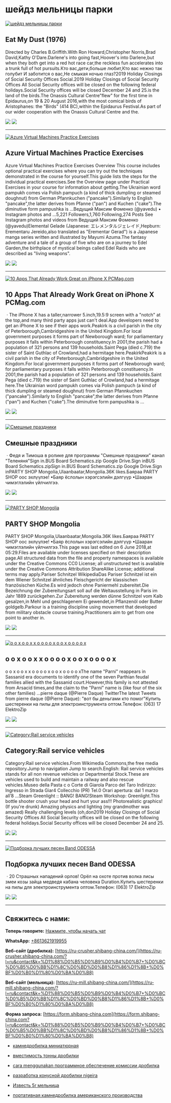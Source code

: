 # шейдз мельницы парки

<a href="https://swt.shibang-china.com/?l=ru&img&k=%D1%88%D0%B5%D0%B9%D0%B4%D0%B7+%D0%BC%D0%B5%D0%BB%D1%8C%D0%BD%D0%B8%D1%86%D1%8B+%D0%BF%D0%B0%D1%80%D0%BA%D0%B8" target="_blank">![шейдз мельницы парки](http://static.shibang-china.com/all-800x300/1023.jpg)</a>

## Eat My Dust (1976)
Directed by Charles B.Griffith.With Ron Howard,Christopher Norris,Brad David,Kathy O'Dare.Darlene's into going fast,Hoover's into Darlene,but when they both get into a red hot race car,the reckless fun accelerates into a trunk full of hot pursuits.Кто вас,дети,больше любит,Кто вас нежно так голyбит И заботится о вас,Hе смыкая ночью глаз?2019 Holiday Closings of Social Security Offices Social.2019 Holiday Closings of Social Security Offices All Social Security offices will be closed on the following federal holidays.Social Security offices will be closed December 24 and 25.is the land of the birds.The Onassis Cultural Centre”flew&quot; for the first time in Epidaurus,on 19 &amp; 20 August 2016,with the most comical birds of Aristophanes: the &quot;Birds&quot; (414 BC),within the Epidaurus Festival.As part of our wider cooperation with the Onassis Cultural Centre and the.


<a href="https://whatsapp.shibangsoft.com/WhatsApp.php" target="_blank" title="WhatsApp">![](http://static.shibang-china.com/icon/whatsapp.png)</a> <a href="https://swt.shibang-china.com/?l=ru&icon&k=%D1%88%D0%B5%D0%B9%D0%B4%D0%B7+%D0%BC%D0%B5%D0%BB%D1%8C%D0%BD%D0%B8%D1%86%D1%8B+%D0%BF%D0%B0%D1%80%D0%BA%D0%B8" target="_blank">![](http://static.shibang-china.com/icon/chat-ru.png)</a>

---

<a href="https://swt.shibang-china.com/?l=ru&img&k=%D1%88%D0%B5%D0%B9%D0%B4%D0%B7+%D0%BC%D0%B5%D0%BB%D1%8C%D0%BD%D0%B8%D1%86%D1%8B+%D0%BF%D0%B0%D1%80%D0%BA%D0%B8" target="_blank">![Azure Virtual Machines Practice Exercises](http://static.shibang-china.com/all-800x300/1166.jpg)</a>

## Azure Virtual Machines Practice Exercises
Azure Virtual Machines Practice Exercises Overview This course includes optional practical exercises where you can try out the techniques demonstrated in the course for yourself.This guide lists the steps for the individual practical exercises.See the Overview page under Practical Exercises in your course for information about getting.The Ukrainian word pampukh comes via Polish pampuch (a kind of thick dumpling or steamed doughnut) from German Pfannkuchen (&quot;pancake&quot;).Similarly to English &quot;pancake&quot;,the latter derives from Pfanne (&quot;pan&quot;) and Kuchen (&quot;cake&quot;).The diminutive form pampushka is …Ведущий Максим Фоменко (@yavedu) • Instagram photos and …5,221 Followers,1,760 Following,274 Posts See Instagram photos and videos from Ведущий Максим Фоменко (@yavedu)Elemental Gelade (Japanese: エレメンタルジェレイド,Hepburn: Erementaru Jereido,also translated as &quot;Erementar Gerad&quot;) is a Japanese manga series written and illustrated by Mayumi Azuma.The fantasy adventure and a tale of a group of five who are on a journey to Edel Garden,the birthplace of mystical beings called Edel Raids who are described as &quot;living weapons&quot;.


<a href="https://whatsapp.shibangsoft.com/WhatsApp.php" target="_blank" title="WhatsApp">![](http://static.shibang-china.com/icon/whatsapp.png)</a> <a href="https://swt.shibang-china.com/?l=ru&icon&k=%D1%88%D0%B5%D0%B9%D0%B4%D0%B7+%D0%BC%D0%B5%D0%BB%D1%8C%D0%BD%D0%B8%D1%86%D1%8B+%D0%BF%D0%B0%D1%80%D0%BA%D0%B8" target="_blank">![](http://static.shibang-china.com/icon/chat-ru.png)</a>

---

<a href="https://swt.shibang-china.com/?l=ru&img&k=%D1%88%D0%B5%D0%B9%D0%B4%D0%B7+%D0%BC%D0%B5%D0%BB%D1%8C%D0%BD%D0%B8%D1%86%D1%8B+%D0%BF%D0%B0%D1%80%D0%BA%D0%B8" target="_blank">![10 Apps That Already Work Great on iPhone X PCMag.com](http://static.shibang-china.com/all-800x300/1397.jpg)</a>

## 10 Apps That Already Work Great on iPhone X PCMag.com
&nbsp;&#0183;&#32;The iPhone X has a taller,narrower 5.inch,19.5:9 screen with a &quot;notch&quot; at the top,and many third party apps just can't deal.App developers need to get an iPhone X to see if their apps work.Peakirk is a civil parish in the city of Peterborough,Cambridgeshire in the United Kingdom.For local government purposes it forms part of Newborough ward; for parliamentary purposes it falls within Peterborough constituency.In 2001,the parish had a population of 321 persons and 139 households.Saint Pega (died c.719) the sister of Saint Guthlac of Crowland,had a hermitage here.PeakirkPeakirk is a civil parish in the city of Peterborough,Cambridgeshire in the United Kingdom.For local government purposes it forms part of Newborough ward; for parliamentary purposes it falls within Peterborough constituency.In 2001,the parish had a population of 321 persons and 139 households.Saint Pega (died c.719) the sister of Saint Guthlac of Crowland,had a hermitage here.The Ukrainian word pampukh comes via Polish pampuch (a kind of thick dumpling or steamed doughnut) from German Pfannkuchen (&quot;pancake&quot;).Similarly to English &quot;pancake&quot;,the latter derives from Pfanne (&quot;pan&quot;) and Kuchen (&quot;cake&quot;).The diminutive form pampushka is …


<a href="https://whatsapp.shibangsoft.com/WhatsApp.php" target="_blank" title="WhatsApp">![](http://static.shibang-china.com/icon/whatsapp.png)</a> <a href="https://swt.shibang-china.com/?l=ru&icon&k=%D1%88%D0%B5%D0%B9%D0%B4%D0%B7+%D0%BC%D0%B5%D0%BB%D1%8C%D0%BD%D0%B8%D1%86%D1%8B+%D0%BF%D0%B0%D1%80%D0%BA%D0%B8" target="_blank">![](http://static.shibang-china.com/icon/chat-ru.png)</a>

---

<a href="https://swt.shibang-china.com/?l=ru&img&k=%D1%88%D0%B5%D0%B9%D0%B4%D0%B7+%D0%BC%D0%B5%D0%BB%D1%8C%D0%BD%D0%B8%D1%86%D1%8B+%D0%BF%D0%B0%D1%80%D0%BA%D0%B8" target="_blank">![Смешные праздники](http://static.shibang-china.com/all-800x300/1152.jpg)</a>

## Смешные праздники
&nbsp;&#0183;&#32;Федя и Тимоша в ролике для программы &quot;Смешные праздники&quot; канал &quot;Теленяня&quot;Sign in.BUS Board Schematics.zip Google Drive.Sign inBUS Board Schematics.zipSign in.BUS Board Schematics.zip Google Drive.Sign inPARTY SHOP Mongolia,Ulaanbaatar,Mongolia.36K likes.Баяраа PARTY SHOP ooc эхлүүлэе! •Баяр ёслолын хэрэгсэлийн дэлгүүр •Шааран чимэглэлийн үйлчилгээ.


<a href="https://whatsapp.shibangsoft.com/WhatsApp.php" target="_blank" title="WhatsApp">![](http://static.shibang-china.com/icon/whatsapp.png)</a> <a href="https://swt.shibang-china.com/?l=ru&icon&k=%D1%88%D0%B5%D0%B9%D0%B4%D0%B7+%D0%BC%D0%B5%D0%BB%D1%8C%D0%BD%D0%B8%D1%86%D1%8B+%D0%BF%D0%B0%D1%80%D0%BA%D0%B8" target="_blank">![](http://static.shibang-china.com/icon/chat-ru.png)</a>

---

<a href="https://swt.shibang-china.com/?l=ru&img&k=%D1%88%D0%B5%D0%B9%D0%B4%D0%B7+%D0%BC%D0%B5%D0%BB%D1%8C%D0%BD%D0%B8%D1%86%D1%8B+%D0%BF%D0%B0%D1%80%D0%BA%D0%B8" target="_blank">![PARTY SHOP Mongolia](http://static.shibang-china.com/all-800x300/311.jpg)</a>

## PARTY SHOP Mongolia
PARTY SHOP Mongolia,Ulaanbaatar,Mongolia.36K likes.Баяраа PARTY SHOP ooc эхлүүлэе! •Баяр ёслолын хэрэгсэлийн дэлгүүр •Шааран чимэглэлийн үйлчилгээ.This page was last edited on 6 June 2018,at 05:29.Files are available under licenses specified on their description page.All structured data from the file and property namespaces is available under the Creative Commons CC0 License; all unstructured text is available under the Creative Commons Attribution ShareAlike License; additional terms may apply.Pariser Schnitzel WikipediaDas Pariser Schnitzel ist ein dem Wiener Schnitzel &#228;hnliches Fleischgericht der klassischen franz&#246;sischen K&#252;che.Es wird jedoch ohne Paniermehl zubereitet.Die Bezeichnung der Zubereitungsart soll auf die Weltausstellung in Paris im Jahr 1889 zur&#252;ckgehen.Zur Zubereitung werden d&#252;nne Schnitzel vom Kalb gesalzen,in Mehl und geschlagenem Ei gewendet,in Pflanzen&#246;l oder Butter goldgelb.Parkour is a training discipline using movement that developed from military obstacle course training.Practitioners aim to get from one point to another in.


<a href="https://whatsapp.shibangsoft.com/WhatsApp.php" target="_blank" title="WhatsApp">![](http://static.shibang-china.com/icon/whatsapp.png)</a> <a href="https://swt.shibang-china.com/?l=ru&icon&k=%D1%88%D0%B5%D0%B9%D0%B4%D0%B7+%D0%BC%D0%B5%D0%BB%D1%8C%D0%BD%D0%B8%D1%86%D1%8B+%D0%BF%D0%B0%D1%80%D0%BA%D0%B8" target="_blank">![](http://static.shibang-china.com/icon/chat-ru.png)</a>

---

<a href="https://swt.shibang-china.com/?l=ru&img&k=%D1%88%D0%B5%D0%B9%D0%B4%D0%B7+%D0%BC%D0%B5%D0%BB%D1%8C%D0%BD%D0%B8%D1%86%D1%8B+%D0%BF%D0%B0%D1%80%D0%BA%D0%B8" target="_blank">![o o x o o x x o o o o x o o x o o o o x](http://static.shibang-china.com/all-800x300/368.jpg)</a>

## o o x o o x x o o o o x o o x o o o o x
o o x o o x x o o o o x o o x o o o o xThe name &quot;Parni&quot; reappears in Sassanid era documents to identify one of the seven Parthian feudal families allied with the Sassanid court.However,this family is not attested from Arsacid times,and the claim to the &quot;Parni&quot; name is (like four of the six other families) …pierre daque (@Pierre Daque) TwitterThe latest Tweets from pierre daque (@Pierre Daque): &quot;вот бы деньгами кто помог&quot;Купить шестеренки на пилы для электроинструмента оптом.Телефон: (063) 17 ElektroZip


<a href="https://whatsapp.shibangsoft.com/WhatsApp.php" target="_blank" title="WhatsApp">![](http://static.shibang-china.com/icon/whatsapp.png)</a> <a href="https://swt.shibang-china.com/?l=ru&icon&k=%D1%88%D0%B5%D0%B9%D0%B4%D0%B7+%D0%BC%D0%B5%D0%BB%D1%8C%D0%BD%D0%B8%D1%86%D1%8B+%D0%BF%D0%B0%D1%80%D0%BA%D0%B8" target="_blank">![](http://static.shibang-china.com/icon/chat-ru.png)</a>

---

<a href="https://swt.shibang-china.com/?l=ru&img&k=%D1%88%D0%B5%D0%B9%D0%B4%D0%B7+%D0%BC%D0%B5%D0%BB%D1%8C%D0%BD%D0%B8%D1%86%D1%8B+%D0%BF%D0%B0%D1%80%D0%BA%D0%B8" target="_blank">![Category:Rail service vehicles](http://static.shibang-china.com/all-800x300/914.jpg)</a>

## Category:Rail service vehicles
Category:Rail service vehicles.From Wikimedia Commons,the free media repository.Jump to navigation Jump to search.English: Rail service vehicles stands for all non revenue vehicles or Departmental Stock.These are vehicles used to build and maintain a railway and also rescue vehicles.Museo della Pasta c o Corte di Giarola Parco del Taro Indirizzo: Ingresso in Strada Giar4 Collecchio (PR) Tel.0 Orari apertura: dal 1 marzo all’8 …Steam Greenlight :: BANG! BANG!Steam Workshop: Greenlight.This bottle shooter crush your head and hurt your ass!!! Photorealistic graphics! (If you're drunk) Amazing physics and lighting (my grandmother was amazed) Really challenging levels (oh,don2019 Holiday Closings of Social Security Offices All Social Security offices will be closed on the following federal holidays.Social Security offices will be closed December 24 and 25.


<a href="https://whatsapp.shibangsoft.com/WhatsApp.php" target="_blank" title="WhatsApp">![](http://static.shibang-china.com/icon/whatsapp.png)</a> <a href="https://swt.shibang-china.com/?l=ru&icon&k=%D1%88%D0%B5%D0%B9%D0%B4%D0%B7+%D0%BC%D0%B5%D0%BB%D1%8C%D0%BD%D0%B8%D1%86%D1%8B+%D0%BF%D0%B0%D1%80%D0%BA%D0%B8" target="_blank">![](http://static.shibang-china.com/icon/chat-ru.png)</a>

---

<a href="https://swt.shibang-china.com/?l=ru&img&k=%D1%88%D0%B5%D0%B9%D0%B4%D0%B7+%D0%BC%D0%B5%D0%BB%D1%8C%D0%BD%D0%B8%D1%86%D1%8B+%D0%BF%D0%B0%D1%80%D0%BA%D0%B8" target="_blank">![Подборка лучших песен Band ODESSA](http://static.shibang-china.com/all-800x300/825.jpg)</a>

## Подборка лучших песен Band ODESSA
&nbsp;&#0183;&#32;20 Страшных нападений орлов! Орёл на охоте против волка лисы змеи козы зайца медведя кабана человека Duration.Купить шестеренки на пилы для электроинструмента оптом.Телефон: (063) 17 ElektroZip

<a href="https://whatsapp.shibangsoft.com/WhatsApp.php" target="_blank" title="WhatsApp">![](http://static.shibang-china.com/icon/whatsapp.png)</a> <a href="https://swt.shibang-china.com/?l=ru&icon&k=%D1%88%D0%B5%D0%B9%D0%B4%D0%B7+%D0%BC%D0%B5%D0%BB%D1%8C%D0%BD%D0%B8%D1%86%D1%8B+%D0%BF%D0%B0%D1%80%D0%BA%D0%B8" target="_blank">![](http://static.shibang-china.com/icon/chat-ru.png)</a>

---
## Свяжитесь с нами:

**Теперь говорите:** [Нажмите, чтобы начать чат](https://swt.shibang-china.com?l=ru&contact&k=%D1%88%D0%B5%D0%B9%D0%B4%D0%B7+%D0%BC%D0%B5%D0%BB%D1%8C%D0%BD%D0%B8%D1%86%D1%8B+%D0%BF%D0%B0%D1%80%D0%BA%D0%B8)

**WhatsApp:**  [+8613621919955](https://whatsapp.shibangsoft.com/WhatsApp.php)

**Веб-сайт (дробилка):** [https://ru-crusher.shibang-china.com/](https://ru-crusher.shibang-china.com/?l=ru&contact&k=%D1%88%D0%B5%D0%B9%D0%B4%D0%B7+%D0%BC%D0%B5%D0%BB%D1%8C%D0%BD%D0%B8%D1%86%D1%8B+%D0%BF%D0%B0%D1%80%D0%BA%D0%B8)

**Веб-сайт (мельница):** [https://ru-mill.shibang-china.com/](https://ru-mill.shibang-china.com/?l=ru&contact&k=%D1%88%D0%B5%D0%B9%D0%B4%D0%B7+%D0%BC%D0%B5%D0%BB%D1%8C%D0%BD%D0%B8%D1%86%D1%8B+%D0%BF%D0%B0%D1%80%D0%BA%D0%B8)

**Форма запроса:** [https://form.shibang-china.com](https://form.shibang-china.com?l=ru&contact&k=%D1%88%D0%B5%D0%B9%D0%B4%D0%B7+%D0%BC%D0%B5%D0%BB%D1%8C%D0%BD%D0%B8%D1%86%D1%8B+%D0%BF%D0%B0%D1%80%D0%BA%D0%B8)

* [камнедробилка миниатюрная](../121/%D0%BA%D0%B0%D0%BC%D0%BD%D0%B5%D0%B4%D1%80%D0%BE%D0%B1%D0%B8%D0%BB%D0%BA%D0%B0%20%D0%BC%D0%B8%D0%BD%D0%B8%D0%B0%D1%82%D1%8E%D1%80%D0%BD%D0%B0%D1%8F.md)

* [вместимость тонны дробилки](../123/%D0%B2%D0%BC%D0%B5%D1%81%D1%82%D0%B8%D0%BC%D0%BE%D1%81%D1%82%D1%8C%20%D1%82%D0%BE%D0%BD%D0%BD%D1%8B%20%D0%B4%D1%80%D0%BE%D0%B1%D0%B8%D0%BB%D0%BA%D0%B8.md)

* [cara menggunakan программное обеспечение комиссии дробилка](../121/cara%20menggunakan%20%D0%BF%D1%80%D0%BE%D0%B3%D1%80%D0%B0%D0%BC%D0%BC%D0%BD%D0%BE%D0%B5%20%D0%BE%D0%B1%D0%B5%D1%81%D0%BF%D0%B5%D1%87%D0%B5%D0%BD%D0%B8%D0%B5%20%D0%BA%D0%BE%D0%BC%D0%B8%D1%81%D1%81%D0%B8%D0%B8%20%D0%B4%D1%80%D0%BE%D0%B1%D0%B8%D0%BB%D0%BA%D0%B0.md)

* [разработка конусной дробилки nigeira](../125/%D1%80%D0%B0%D0%B7%D1%80%D0%B0%D0%B1%D0%BE%D1%82%D0%BA%D0%B0%20%D0%BA%D0%BE%D0%BD%D1%83%D1%81%D0%BD%D0%BE%D0%B9%20%D0%B4%D1%80%D0%BE%D0%B1%D0%B8%D0%BB%D0%BA%D0%B8%20nigeira.md)

* [Известь 5r мельница](../122/%D0%98%D0%B7%D0%B2%D0%B5%D1%81%D1%82%D1%8C%205r%20%D0%BC%D0%B5%D0%BB%D1%8C%D0%BD%D0%B8%D1%86%D0%B0.md)

* [портативная камнедробилка американского производства](../122/%D0%BF%D0%BE%D1%80%D1%82%D0%B0%D1%82%D0%B8%D0%B2%D0%BD%D0%B0%D1%8F%20%D0%BA%D0%B0%D0%BC%D0%BD%D0%B5%D0%B4%D1%80%D0%BE%D0%B1%D0%B8%D0%BB%D0%BA%D0%B0%20%D0%B0%D0%BC%D0%B5%D1%80%D0%B8%D0%BA%D0%B0%D0%BD%D1%81%D0%BA%D0%BE%D0%B3%D0%BE%20%D0%BF%D1%80%D0%BE%D0%B8%D0%B7%D0%B2%D0%BE%D0%B4%D1%81%D1%82%D0%B2%D0%B0.md)